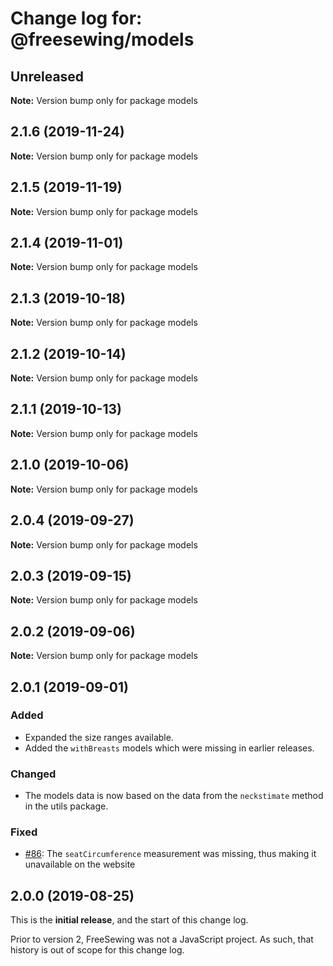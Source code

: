 # Change log for: @freesewing/models


## Unreleased

**Note:** Version bump only for package models


## 2.1.6 (2019-11-24)

**Note:** Version bump only for package models


## 2.1.5 (2019-11-19)

**Note:** Version bump only for package models


## 2.1.4 (2019-11-01)

**Note:** Version bump only for package models


## 2.1.3 (2019-10-18)

**Note:** Version bump only for package models


## 2.1.2 (2019-10-14)

**Note:** Version bump only for package models


## 2.1.1 (2019-10-13)

**Note:** Version bump only for package models


## 2.1.0 (2019-10-06)

**Note:** Version bump only for package models


## 2.0.4 (2019-09-27)

**Note:** Version bump only for package models


## 2.0.3 (2019-09-15)

**Note:** Version bump only for package models


## 2.0.2 (2019-09-06)

**Note:** Version bump only for package models


## 2.0.1 (2019-09-01)

### Added

 - Expanded the size ranges available.
 - Added the `withBreasts` models which were missing in earlier releases.

### Changed

 - The models data is now based on the data from the `neckstimate` method in the utils package.

### Fixed

 - [#86](https://github.com/freesewing/freesewing/issues/86): The `seatCircumference` measurement was missing, thus making it unavailable on the website


## 2.0.0 (2019-08-25)

This is the **initial release**, and the start of this change log.

Prior to version 2, FreeSewing was not a JavaScript project.
As such, that history is out of scope for this change log.
